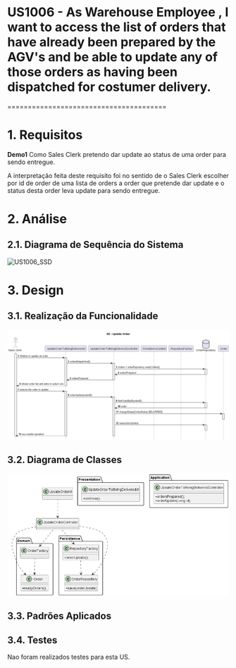 # US1006 - As Warehouse Employee , I want to access the list of orders that have already been prepared by the AGV's and be able to update any of those orders as having been dispatched for costumer delivery.
=======================================


# 1. Requisitos


**Demo1** Como Sales Clerk pretendo dar update ao status de uma order para sendo entregue.

A interpretação feita deste requisito foi no sentido de o Sales Clerk escolher por id de order de uma lista de orders a order que pretende dar update e o status desta order leva update para sendo entregue.

# 2. Análise

## 2.1. Diagrama de Sequência do Sistema

![US1006_SSD](US1006.png)

# 3. Design

## 3.1. Realização da Funcionalidade

![US1006_SD](US1006_SD.png)

## 3.2. Diagrama de Classes

![US1006_CD](US1006_CD.png)

## 3.3. Padrões Aplicados


## 3.4. Testes 

Nao foram realizados testes para esta US.


